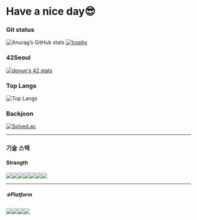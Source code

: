 # Have a nice day😎	

### Git status
![Anurag’s GitHub stats](https://github-readme-stats.vercel.app/api?username=YunDongHwan&show_icons=true&theme=maroongold)
[![trophy](https://github-profile-trophy.vercel.app/?username=YunDongHwan&theme=onedark)](https://github.com/ryo-ma/github-profile-trophy)

### 42Seoul
[![doyun's 42 stats](https://badge.mediaplus.ma/colorfulwaves/doyun)](https://github.com/oakoudad/badge42)

### Top Langs
![Top Langs](https://github-readme-stats.vercel.app/api/top-langs/?username=YunDongHwan&layout=compact)

### Backjoon
[![Solved.ac](http://mazassumnida.wtf/api/generate_badge?boj=qorwnsehdghks)](https://solved.ac/profile/****)

---
### 기술 스택
#### Strangth
<img src="https://img.shields.io/badge/C-A8B9CC?&style=for-the-badge&logo=C&logoColor=white"><img src="https://img.shields.io/badge/C++-00599C?&style=for-the-badge&logo=C++&logoColor=white"><img src="https://img.shields.io/badge/javascript-F7DF1E?style=for-the-badge&logo=javascript&logoColor=black"><img src="https://img.shields.io/badge/react-61DAFB?style=for-the-badge&logo=react&logoColor=black"><img src="https://img.shields.io/badge/node.js-339933?style=for-the-badge&logo=Node.js&logoColor=white"><img src="https://img.shields.io/badge/PostgreSQL-316192?style=for-the-badge&logo=postgresql&logoColor=white"><img src="https://img.shields.io/badge/Apollo%20GraphQL-311C87?&style=for-the-badge&logo=Apollo%20GraphQL&logoColor=white"><imag
src="https://img.shields.io/badge/TypeScript-3178C6.svg?style=for-the-badge&logo=TypeScript&logoColor=white">




---
##### ✈️Platform
<img src="https://img.shields.io/badge/seoul-000000?style=for-the-badge&logo=42&logoColor=white"><img src="https://img.shields.io/badge/slack-4A154B?style=for-the-badge&logo=slack&logoColor=white"><img src="https://img.shields.io/badge/github-181717?style=for-the-badge&logo=github&logoColor=white"><img src="https://img.shields.io/badge/git-F05032?style=for-the-badge&logo=git&logoColor=white">




 
<!--dark, radical, merko, gruvbox, tokyonight, onedark, cobalt, synthwave, highcontrast, dracula
**YunDongHwan/YunDongHwan** is a ✨ _special_ ✨ repository because its `README.md` (this file) appears on your GitHub profile.

Here are some ideas to get you started:


- 🔭 I’m currently working on ...
- 🌱 I’m currently learning ...
- 👯 I’m looking to collaborate on ...
- 🤔 I’m looking for help with ...
- 💬 Ask me about ...
- 📫 How to reach me: ...
- 😄 Pronouns: ...
- ⚡ Fun fact: ...

refer link : https://github.com/oakoudad/badge42#colorful-waves-
-->
